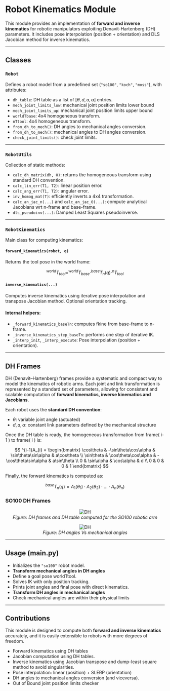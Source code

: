 # Robot Kinematics Module

This module provides an implementation of **forward and inverse kinematics** for robotic manipulators exploiting Denavit-Hartenberg (DH) parameters. It includes pose interpolation (position + orientation) and DLS Jacobian method for inverse kinematics.

---

## Classes

### `Robot`
Defines a robot model from a predefined set (`"so100"`, `"koch"`, `"moss"`), with attributes:
- `dh_table`: DH table as a list of $[ \theta, d, a, \alpha ]$ entries.
- `mech_joint_limits_low`: mechanical joint position limits lower bound
- `mech_joint_limits_up`: mechanical joint position limits upper bound
- `worldTbase`: 4x4 homogeneous transform.
- `nTtool`: 4x4 homogeneous transform.
- `from_dh_to_mech()`: DH angles to mechanical angles conversion.
- `from_dh_to_mech()`: mechanical angles to DH angles conversion.
- `check_joint_limits()`: check joint limits.

---

### `RobotUtils`
Collection of static methods:
- `calc_dh_matrix(dh, θ)`: returns the homogeneous transform using standard DH convention.
- `calc_lin_err(T1, T2)`: linear position error.
- `calc_ang_err(T1, T2)`: angular error.
- `inv_homog_mat(T)`: efficiently inverts a 4x4 transformation.
- `calc_an_jac_n(...)` and `calc_an_jac_0(...)`: compute analytical Jacobians wrt n-frame and base-frame.
- `dls_pseudoinv(...)`: Damped Least Squares pseudoinverse.

---

### `RobotKinematics`
Main class for computing kinematics:

#### `forward_kinematics(robot, q)`
Returns the tool pose in the world frame:

$$
^{world}T_{tool} = ^{world}T_{base} \cdot ^{base}T_n(q) \cdot ^nT_{tool}
$$

#### `inverse_kinematics(...)`
Computes inverse kinematics using iterative pose interpolation and transpose Jacobian method. Optional orientation tracking.

#### Internal helpers:
- `_forward_kinematics_baseTn`: computes fkine from base-frame to n-frame.
- `_inverse_kinematics_step_baseTn`: performs one step of iterative IK.
- `_interp_init`, `_interp_execute`: Pose interpolation (position + orientation).

---

## DH Frames

DH (Denavit–Hartenberg) frames provide a systematic and compact way to model the kinematics of robotic arms. Each joint and link transformation is represented by a standard set of parameters, allowing for consistent and scalable computation of **forward kinematics, inverse kinematics and Jacobians**.

Each robot uses the **standard DH convention**:

- $\theta$: variable joint angle (actuated)
- $d, a, \alpha$: constant link parameters defined by the mechanical structure

Once the DH table is ready, the homogeneous transformation from frame( i-1 ) to frame( i ) is:

$$
^{i-1}A_{i} =
\begin{bmatrix}
\cos\theta & -\sin\theta\cos\alpha & \sin\theta\sin\alpha & a\cos\theta \\
\sin\theta & \cos\theta\cos\alpha & -\cos\theta\sin\alpha & a\sin\theta \\
0 & \sin\alpha & \cos\alpha & d \\
0 & 0 & 0 & 1
\end{bmatrix}
$$

Finally, the forward kinematics is computed as:

$$
^{base}T_{n}(q) = A_1(\theta_1) \cdot A_2(\theta_2) \cdot \dots \cdot A_n(\theta_n)
$$

### SO100 DH Frames

<p align="center">
  <img src="./images/dh1.png" alt="DH"/><br>
  <em>Figure: DH frames and DH table computed for the SO100 robotic arm</em>
</p>

<p align="center">
  <img src="./images/dh2.png" alt="DH"/><br>
  <em>Figure: DH angles Vs mechanical angles</em>
</p>

---

## Usage (main.py)

- Initializes the `"so100"` robot model.
- **Transform mechanical angles in DH angles**
- Define a goal pose worldTtool.
- Solves IK with only position tracking.
- Prints joint angles and final pose with direct kinematics.
- **Transform DH angles in mechanical angles**
- Check mechanical angles are within their physical limits

---

## Contributions

This module is designed to compute both **forward and inverse kinematics** accurately, and it is easily extensible to robots with more degrees of freedom.

- Forward kinematics using DH tables
- Jacobian computation using DH tables.
- Inverse kinematics using Jacobian transpose and dump-least square method to avoid singularities.
- Pose interpolation: linear (position) + SLERP (orientation)
- DH angles to mechanical angles conversion (and viceversa).
- Out of Bound joint position limits checker

